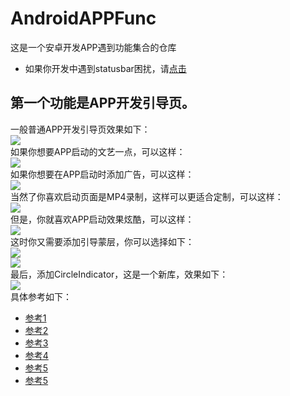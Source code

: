# AndroidAPPFunc
这是一个安卓开发APP遇到功能集合的仓库<br>
* 如果你开发中遇到statusbar困扰，请[点击](https://github.com/xumorden/AndroidAPPFunc/blob/master/SystemBar/README.md)<br>
## 第一个功能是APP开发引导页。
一般普通APP开发引导页效果如下：<br>
![](https://github.com/xumorden/AndroidAPPFunc/blob/master/GIFView/1.gif)<br>
如果你想要APP启动的文艺一点，可以这样：<br>
![](https://github.com/xumorden/AndroidAPPFunc/blob/master/GIFView/2.gif)<br>
如果你想要在APP启动时添加广告，可以这样：<br>
![](https://github.com/xumorden/AndroidAPPFunc/blob/master/GIFView/3.gif)<br>
当然了你喜欢启动页面是MP4录制，这样可以更适合定制，可以这样：<br>
![](https://github.com/xumorden/AndroidAPPFunc/blob/master/GIFView/4.gif)<br>
但是，你就喜欢APP启动效果炫酷，可以这样：<br>
![](https://github.com/xumorden/AndroidAPPFunc/blob/master/GIFView/5.gif)<br>
这时你又需要添加引导蒙层，你可以选择如下：<br>
![](https://github.com/xumorden/AndroidAPPFunc/blob/master/image/img1.png)<br>
![](https://github.com/xumorden/AndroidAPPFunc/blob/master/image/img1.png)<br>
最后，添加CircleIndicator，这是一个新库，效果如下：<br>
![](https://github.com/xumorden/AndroidAPPFunc/blob/master/GIFView/6.gif)<br>
具体参考如下：<br>
* [参考1](https://github.com/lingyunzhu/WelcomPage)<br>
* [参考2](https://github.com/jkyeo/Android-SplashView)<br>
* [参考3](https://github.com/KobeGong/UberSplash)<br>
* [参考4](https://github.com/JeasonWong/Particle)<br>
* [参考5](https://github.com/binIoter/GuideView)<br>
* [参考5](https://github.com/ongakuer/CircleIndicator)<br>
